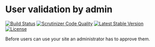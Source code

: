 User validation by admin
========================

[![Build Status](https://scrutinizer-ci.com/g/ColdTrick/uservalidationbyadmin/badges/build.png?b=master)](https://scrutinizer-ci.com/g/ColdTrick/uservalidationbyadmin/build-status/master)
[![Scrutinizer Code Quality](https://scrutinizer-ci.com/g/ColdTrick/uservalidationbyadmin/badges/quality-score.png?b=master)](https://scrutinizer-ci.com/g/ColdTrick/uservalidationbyadmin/?branch=master)
[![Latest Stable Version](https://poser.pugx.org/coldtrick/uservalidationbyadmin/v/stable.svg)](https://packagist.org/packages/coldtrick/uservalidationbyadmin)
[![License](https://poser.pugx.org/coldtrick/uservalidationbyadmin/license.svg)](https://packagist.org/packages/coldtrick/uservalidationbyadmin)

Before users can use your site an administrator has to approve them.
